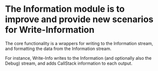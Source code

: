 # The Information module is to improve and provide new scenarios for Write-Information

The core functionality is a wrappers for writing to the Information stream, and formatting the data from the Information stream.

For instance, Write-Info writes to the Information (and optionally also the Debug) stream, and adds CallStack information to each output.
